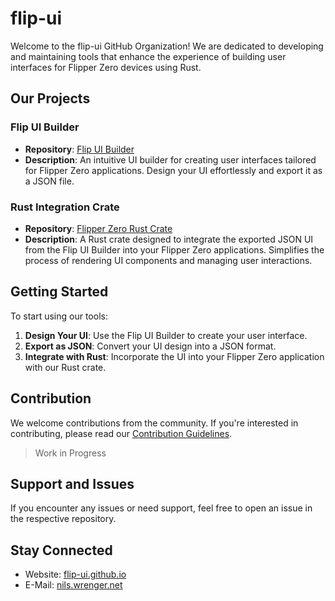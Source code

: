 # flip-ui

Welcome to the flip-ui GitHub Organization! We are dedicated to developing and maintaining tools that enhance the experience of building user interfaces for Flipper Zero devices using Rust.

## Our Projects

### Flip UI Builder

- **Repository**: [Flip UI Builder](https://github.com/flip-ui/flip-ui.github.io)
- **Description**: An intuitive UI builder for creating user interfaces tailored for Flipper Zero applications. Design your UI effortlessly and export it as a JSON file.

### Rust Integration Crate

- **Repository**: [Flipper Zero Rust Crate](https://github.com/flip-ui/flip-ui-rs)
- **Description**: A Rust crate designed to integrate the exported JSON UI from the Flip UI Builder into your Flipper Zero applications. Simplifies the process of rendering UI components and managing user interactions.

## Getting Started

To start using our tools:

1. **Design Your UI**: Use the Flip UI Builder to create your user interface.
2. **Export as JSON**: Convert your UI design into a JSON format.
3. **Integrate with Rust**: Incorporate the UI into your Flipper Zero application with our Rust crate.

## Contribution

We welcome contributions from the community. If you're interested in contributing, please read our [Contribution Guidelines]().

> Work in Progress

## Support and Issues

If you encounter any issues or need support, feel free to open an issue in the respective repository.

## Stay Connected

- Website: [flip-ui.github.io](https://flip-ui.github.io/)
- E-Mail: [nils.wrenger.net](mailto:nils.wrenger.net)
